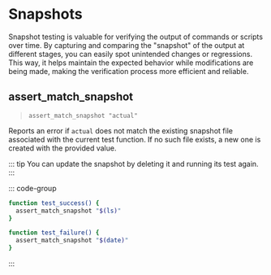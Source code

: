 # Snapshots

Snapshot testing is valuable for verifying the output of commands or scripts over time.
By capturing and comparing the "snapshot" of the output at different stages,
you can easily spot unintended changes or regressions.
This way, it helps maintain the expected behavior while modifications are being made,
making the verification process more efficient and reliable.

## assert_match_snapshot
> `assert_match_snapshot "actual"`

Reports an error if `actual` does not match the existing snapshot file associated with the current test function.
If no such file exists, a new one is created with the provided value.

::: tip
You can update the snapshot by deleting it and running its test again.
:::

::: code-group
```bash [Example]
function test_success() {
  assert_match_snapshot "$(ls)"
}

function test_failure() {
  assert_match_snapshot "$(date)"
}
```
:::

